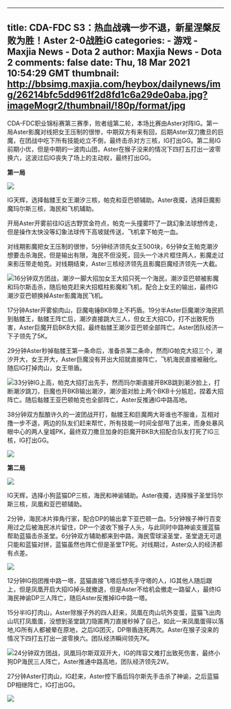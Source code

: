 
---
title: CDA-FDC S3：热血战魂一步不退，新星涅槃反败为胜！Aster 2-0战胜iG
categories: 
    - 游戏
    - Maxjia News - Dota 2
author: Maxjia News - Dota 2
comments: false
date: Thu, 18 Mar 2021 10:54:29 GMT
thumbnail: http://bbsimg.maxjia.com/heybox/dailynews/img/26214bfc5dd961f2d8fd1c6a29de0aba.jpg?imageMogr2/thumbnail/!80p/format/jpg
---

<div>   
<p>CDA-FDC职业锦标赛第三赛季，败者组第二轮，本场比赛由Aster对阵IG。第一局Aster影魔对线把女王压制的很惨，中期双方有来有回，后期Aster双刀撒旦的巨魔，在团战中吃下所有技能屹立不倒，最终击杀对方三核，IG打出GG。第二局IG前期小优，但是中期的一波肉山团，Aster在猴子没来的情况下四打五打出一波零换六，这波过后IG丧失了场上的主动权，最终打出GG。</p><p><b>第一局</b></p><p><img data-h="337" data-w="828" src="http://bbsimg.maxjia.com/heybox/dailynews/img/26214bfc5dd961f2d8fd1c6a29de0aba.jpg?imageMogr2/thumbnail/!80p/format/jpg" referrerpolicy="no-referrer"></p><p>IG天辉，选择骷髅王女王潮汐三核，帕克和亚巴顿辅助。Aster夜魇，选择巨魔影魔玛尔斯三核，海民和飞机辅助。</p><p>开局Aster开雾前往IG远古野赏金符点，帕克一头撞雾吓了一跳幻象法球想传走，但是操作太快没等幻象法球传下高坡就传送，飞机拿下帕克一血。</p><p>对线期影魔把女王压制的很惨，5分钟经济领先女王500块，6分钟女王帕克潮汐想要击杀海民，但是输出有限，海民不但没死，回头一个冰片框住两人，影魔走过来影压带走帕克。对线期结束，Aster三核经济领先且影魔巨魔经济领先一大截。</p><p><img data-h="518" data-w="1051" src="http://bbsimg.maxjia.com/heybox/dailynews/img/2c207c352957465e9f0edcec528bff4f.png?imageMogr2/thumbnail/!80p/format/jpg" referrerpolicy="no-referrer">16分钟双方团战，潮汐一脚大招加女王大招只死一个海民，潮汐亚巴顿被影魔和玛尔斯击杀，随后帕克赶来大招框柱影魔和飞机，配合上女王的输出，最终IG潮汐亚巴顿换掉Aster影魔海民飞机。</p><p>17分钟Aster开雾偷肉山，巨魔电锤BKB带上不朽盾。19分半Aster巨魔潮汐海民抓到骷髅王，骷髅王阵亡后，潮汐直接跳大三人，但女王大招CD，打不出致死伤害，Aster巨魔开启BKB大招，最终骷髅王潮汐亚巴顿全部阵亡。Aster团队经济一下子领先了5K。</p><p>29分钟Aster秒掉骷髅王第一条命后，准备杀第二条命，然而IG帕克大招三个，潮汐开大，女王开大，Aster巨魔没有开出大招就直接阵亡，飞机海民直接被融化。随后IG打掉肉山，女王带盾。</p><p><img data-h="508" data-w="1056" src="http://bbsimg.maxjia.com/heybox/dailynews/img/5c7f62b76da3360332c5e0e3fa03f644.png?imageMogr2/thumbnail/!80p/format/jpg" referrerpolicy="no-referrer">33分钟IG上高，帕克大招打出先手，然而玛尔斯直接开BKB跳到潮汐脸上，打断潮汐跳刀，巨魔也开BKB输出潮汐，潮汐面对脸上两个BKB十分尴尬，捏着大招阵亡。随后骷髅王亚巴顿帕克也全部阵亡，Aster反推通IG中路高地。</p><p>38分钟双方酝酿许久的一波团战开打，骷髅王和巨魔两大哥谁也不服谁，互相对撸一步不退，两边的队友们赶来帮忙，所有技能一时间全部甩了出来，而身处暴风眼中心的两人皇城PK，最终双刀撒旦加身的巨魔开BKB大招配合队友打死了IG三核，IG打出GG。</p><p><img data-h="518" data-w="1043" src="http://bbsimg.maxjia.com/heybox/dailynews/img/9bc9f72d0ede6d32a5e5c5ded5f38379.png?imageMogr2/thumbnail/!80p/format/jpg" referrerpolicy="no-referrer"></p><p><b>第二局</b></p><p><img data-h="328" data-w="828" src="http://bbsimg.maxjia.com/heybox/dailynews/img/c5f4b03cb3eb2ffe99ec1bcf76f48096.jpg?imageMogr2/thumbnail/!80p/format/jpg" referrerpolicy="no-referrer"></p><p>IG天辉，选择小狗蓝猫DP三核，海民和神谕辅助。Aster夜魇，选择猴子圣堂玛尔斯三核，凤凰和亚巴顿辅助。</p><p>2分钟，海民冰片摔角行家，配合DP的输出拿下亚巴顿一血。5分钟猴子神行百变用过之后被海民冰片留住，DP一个波收下猴子人头，与此同时中路神谕支援蓝猫帮助蓝猫击杀圣堂。6分钟双方辅助都来到中路，海民雪球滚圣堂，圣堂退无可退只能和蓝猫对拼，蓝猫虽然也阵亡但是圣堂TP死。对线期过，Aster众人的经济都有点差。</p><p><img data-h="510" data-w="1053" src="http://bbsimg.maxjia.com/heybox/dailynews/img/c2007e0a043d230646465a208139a106.png?imageMogr2/thumbnail/!80p/format/jpg" referrerpolicy="no-referrer"></p><p>12分钟IG抱团推中路一塔，蓝猫直接飞塔后想先手守塔的人，IG其他人随后跟上，但是凤凰开启大招IG掉头就撤退，但是Aster不给机会撤走一路留人，最终IG海民神谕DP三人阵亡，随后Aster反推掉IG中路一塔。</p><p>15分半IG打肉山，Aster除猴子外的四人赶来，凤凰在肉山坑外变蛋，蓝猫飞出肉山坑打凤凰蛋，没想到圣堂跳刀隐匿两刀直接秒掉了自己，如此一来凤凰蛋得以落地,IG所有人都被晕在原地，之后IG团灭，DP带盾连死两次。Aster在猴子没来的情况下四打五打出一波零换六。团队经济瞬间领先7K。</p><p><img data-h="514" data-w="1062" src="http://bbsimg.maxjia.com/heybox/dailynews/img/a3fdd691ba35309c5e8af03c8f4fdfea.png?imageMogr2/thumbnail/!80p/format/jpg" referrerpolicy="no-referrer">24分钟双方团战，凤凰玛尔斯双双开大，IG的阵容又难打出致死伤害，最终小狗DP海民三人阵亡，Aster推通中路高地，团队经济领先2W。</p><p>27分钟Aster打肉山，IG赶来，Aster控下盾后玛尔斯先手击杀了神谕，之后蓝猫DP相继阵亡，IG打出GG。</p><p><img data-h="508" data-w="1049" src="http://bbsimg.maxjia.com/heybox/dailynews/img/cae4fdc489247c0478a123d9736df8f8.png?imageMogr2/thumbnail/!80p/format/jpg" referrerpolicy="no-referrer"></p>
  
</div>
            
